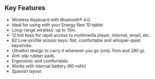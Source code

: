 ## Key Features
- Wireless Keyboard with Bluetooth® 4.0.
- Ideal for using with your Energy Neo 10 tablet
- Long-range wireless: up to 10m.
- 12 hot keys for rapid access to multimedia player, internet, email, etc.
- 82 Low-profile scissor keys: flat, comfortable and whisper-quiet keystroke.
- Ultrathin design to carry it wherever you go (only 7mm and 280 g).
- Anti-slip rubber pads.
- Ergonomic and comfortable.
- Works with internal battery (80 mAh)
- Spanish layout
